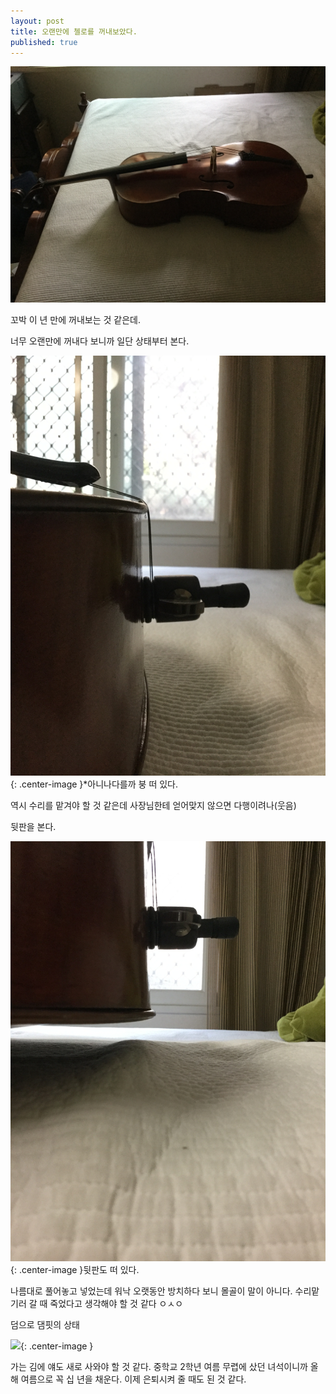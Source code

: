 ```yaml
---
layout: post
title: 오랜만에 첼로를 꺼내보았다.
published: true
---
```

![](/Resources/2016-03-25/Cello.JPG) 

꼬박 이 년 만에 꺼내보는 것 같은데.

너무 오랜만에 꺼내다 보니까 일단 상태부터 본다.

![](/Resources/2016-03-25/Upper.JPG){: .center-image }*아니나다를까 붕 떠 있다.

역시 수리를 맡겨야 할 것 같은데 사장님한테 얻어맞지 않으면 다행이려나(웃음)

뒷판을 본다.

![](/Resources/2016-03-25/Lower.JPG){: .center-image }뒷판도 떠 있다.

나름대로 풀어놓고 넣었는데 워낙 오랫동안 방치하다 보니 몰골이 말이 아니다. 수리맡기러 갈 때 죽었다고 생각해야 할 것 같다 ㅇㅅㅇ

덤으로 댐핏의 상태

![](/Resources/2016-03-25/Dampit.JPG){: .center-image } 

가는 김에 얘도 새로 사와야 할 것 같다. 중학교 2학년 여름 무렵에 샀던 녀석이니까 올해 여름으로 꼭 십 년을 채운다. 이제 은퇴시켜 줄 때도 된 것 같다.